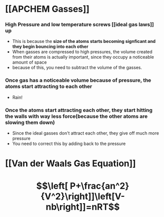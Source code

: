 
# [[APCHEM Gasses]]

### High Pressure and low temperature screws [[ideal gas laws]] up
- This is because the **size of the atoms starts becoming signficant and they begin bouncing into each other**
- When gasses are compressed to high pressures, the volume created from their atoms is actually important, since they occupy a noticeable amount of space
- because of this, you need to subtract the volume of the gasses.
### Once gas has a noticeable volume because of pressure,  the atoms start attracting to each other
- Rain!
### Once the atoms start attracting each other, they start hitting the walls with way less force(because the other atoms are slowing them down)
- Since the ideal gasses don't attract each other, they give off much more pressure
- You need to correct this by adding back to the pressure
# [[Van der Waals Gas Equation]]
# $$\left[ P+\frac{an^2}{V^2}\right]]\left[V-nb\right]]=nRT$$
